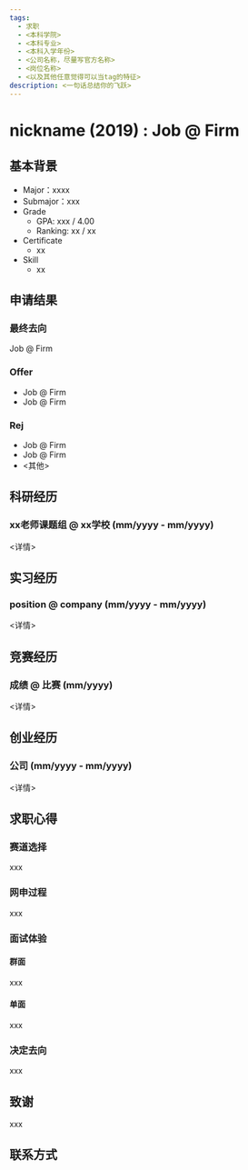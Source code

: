 ```yaml
---
tags:
  - 求职
  - <本科学院>
  - <本科专业>
  - <本科入学年份>
  - <公司名称，尽量写官方名称>
  - <岗位名称>
  - <以及其他任意觉得可以当tag的特征>
description: <一句话总结你的飞跃>
---
```


# nickname (2019) : Job @ Firm

## 基本背景

- Major：xxxx
- Submajor：xxx
- Grade
  - GPA: xxx / 4.00
  - Ranking: xx / xx
- Certificate
  - xx  
- Skill
  - xx  

## 申请结果

### 最终去向

Job @ Firm

### Offer

- Job @ Firm
- Job @ Firm 
  
### Rej

- Job @ Firm
- Job @ Firm 
- <其他>

## 科研经历

### xx老师课题组 @ xx学校 (mm/yyyy - mm/yyyy)

<详情>

## 实习经历

### position @ company (mm/yyyy - mm/yyyy)

<详情>

<!-- > 职称 @ 公司 (开始日期 - 结束日期） -->

## 竞赛经历

### 成绩 @ 比赛 (mm/yyyy)

<详情>

## 创业经历

### 公司 (mm/yyyy - mm/yyyy)

<详情>

## 求职心得

### 赛道选择

xxx

### 网申过程

xxx

### 面试体验

#### 群面
  xxx
  
#### 单面
  xxx

### 决定去向

xxx

## 致谢

xxx

## 联系方式 

<!-- <这部分optional> -->
